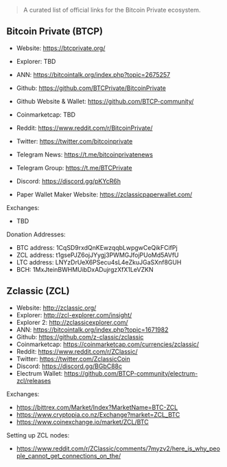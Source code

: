 
> A curated list of official links for the Bitcoin Private ecosystem.

## Bitcoin Private (BTCP)

* Website: https://btcprivate.org/
* Explorer: TBD
* ANN: https://bitcointalk.org/index.php?topic=2675257
* Github: https://github.com/BTCPrivate/BitcoinPrivate
* Github Website & Wallet: https://github.com/BTCP-community/
* Coinmarketcap: TBD
* Reddit: https://www.reddit.com/r/BitcoinPrivate/
* Twitter: https://twitter.com/bitcoinprivate
* Telegram News: https://t.me/bitcoinprivatenews
* Telegram Group: https://t.me/BTCPrivate
* Discord: https://discord.gg/pKYcR6h

* Paper Wallet Maker Website: https://zclassicpaperwallet.com/

Exchanges:
* TBD

Donation Addresses:
* BTC address: 1CqSD9rxdQnKEwzqqbLwpgwCeQikFCifPj
* ZCL address: t1gsePJZ6ojJYygj3PWMGJfojPUoMd5AVfU
* LTC address: LNYzDrUeX6PSecu4sL4eZkuJGaSXnf8GUH
* BCH: 1MxJteinBWHMUibDxADujrgzXfX1LeVZKN


## Zclassic (ZCL)

* Website: http://zclassic.org/
* Explorer: http://zcl-explorer.com/insight/
* Explorer 2: http://zclassicexplorer.com/
* ANN: https://bitcointalk.org/index.php?topic=1671982
* Github: https://github.com/z-classic/zclassic
* Coinmarketcap: https://coinmarketcap.com/currencies/zclassic/
* Reddit: https://www.reddit.com/r/ZClassic/
* Twitter: https://twitter.com/ZclassicCoin
* Discord: https://discord.gg/BGbC88c
* Electrum Wallet: https://github.com/BTCP-community/electrum-zcl/releases

Exchanges:
* https://bittrex.com/Market/Index?MarketName=BTC-ZCL
* https://www.cryptopia.co.nz/Exchange?market=ZCL_BTC
* https://www.coinexchange.io/market/ZCL/BTC

Setting up ZCL nodes:
* https://www.reddit.com/r/ZClassic/comments/7myzv2/here_is_why_people_cannot_get_connections_on_the/



